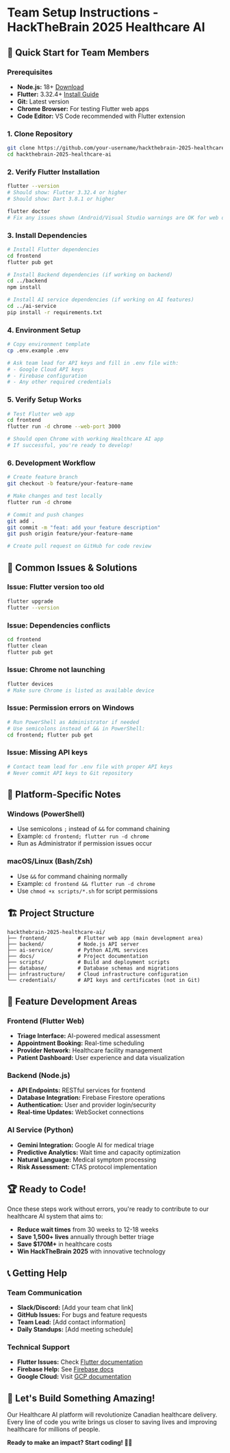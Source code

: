 # Team Setup Instructions - HackTheBrain 2025 Healthcare AI

## 🎯 Quick Start for Team Members

### Prerequisites
- **Node.js:** 18+ [Download](https://nodejs.org/)
- **Flutter:** 3.32.4+ [Install Guide](https://docs.flutter.dev/get-started/install)
- **Git:** Latest version
- **Chrome Browser:** For testing Flutter web apps
- **Code Editor:** VS Code recommended with Flutter extension

### 1. Clone Repository
```bash
git clone https://github.com/your-username/hackthebrain-2025-healthcare-ai.git
cd hackthebrain-2025-healthcare-ai
```

### 2. Verify Flutter Installation
```bash
flutter --version
# Should show: Flutter 3.32.4 or higher
# Should show: Dart 3.8.1 or higher

flutter doctor
# Fix any issues shown (Android/Visual Studio warnings are OK for web development)
```

### 3. Install Dependencies
```bash
# Install Flutter dependencies
cd frontend
flutter pub get

# Install Backend dependencies (if working on backend)
cd ../backend
npm install

# Install AI service dependencies (if working on AI features)
cd ../ai-service
pip install -r requirements.txt
```

### 4. Environment Setup
```bash
# Copy environment template
cp .env.example .env

# Ask team lead for API keys and fill in .env file with:
# - Google Cloud API keys
# - Firebase configuration
# - Any other required credentials
```

### 5. Verify Setup Works
```bash
# Test Flutter web app
cd frontend
flutter run -d chrome --web-port 3000

# Should open Chrome with working Healthcare AI app
# If successful, you're ready to develop!
```

### 6. Development Workflow
```bash
# Create feature branch
git checkout -b feature/your-feature-name

# Make changes and test locally
flutter run -d chrome

# Commit and push changes
git add .
git commit -m "feat: add your feature description"
git push origin feature/your-feature-name

# Create pull request on GitHub for code review
```

## 🚨 Common Issues & Solutions

### Issue: Flutter version too old
```bash
flutter upgrade
flutter --version
```

### Issue: Dependencies conflicts
```bash
cd frontend
flutter clean
flutter pub get
```

### Issue: Chrome not launching
```bash
flutter devices
# Make sure Chrome is listed as available device
```

### Issue: Permission errors on Windows
```bash
# Run PowerShell as Administrator if needed
# Use semicolons instead of && in PowerShell:
cd frontend; flutter pub get
```

### Issue: Missing API keys
```bash
# Contact team lead for .env file with proper API keys
# Never commit API keys to Git repository
```

## 🔧 Platform-Specific Notes

### Windows (PowerShell)
- Use semicolons `;` instead of `&&` for command chaining
- Example: `cd frontend; flutter run -d chrome`
- Run as Administrator if permission issues occur

### macOS/Linux (Bash/Zsh)
- Use `&&` for command chaining normally
- Example: `cd frontend && flutter run -d chrome`
- Use `chmod +x scripts/*.sh` for script permissions

## 🏗️ Project Structure
```
hackthebrain-2025-healthcare-ai/
├── frontend/          # Flutter web app (main development area)
├── backend/           # Node.js API server
├── ai-service/        # Python AI/ML services
├── docs/              # Project documentation
├── scripts/           # Build and deployment scripts
├── database/          # Database schemas and migrations
├── infrastructure/    # Cloud infrastructure configuration
└── credentials/       # API keys and certificates (not in Git)
```

## 🎯 Feature Development Areas

### Frontend (Flutter Web)
- **Triage Interface:** AI-powered medical assessment
- **Appointment Booking:** Real-time scheduling
- **Provider Network:** Healthcare facility management
- **Patient Dashboard:** User experience and data visualization

### Backend (Node.js)
- **API Endpoints:** RESTful services for frontend
- **Database Integration:** Firebase Firestore operations
- **Authentication:** User and provider login/security
- **Real-time Updates:** WebSocket connections

### AI Service (Python)
- **Gemini Integration:** Google AI for medical triage
- **Predictive Analytics:** Wait time and capacity optimization
- **Natural Language:** Medical symptom processing
- **Risk Assessment:** CTAS protocol implementation

## 🏆 Ready to Code!

Once these steps work without errors, you're ready to contribute to our healthcare AI system that aims to:

- **Reduce wait times** from 30 weeks to 12-18 weeks
- **Save 1,500+ lives** annually through better triage
- **Save $170M+** in healthcare costs
- **Win HackTheBrain 2025** with innovative technology

## 📞 Getting Help

### Team Communication
- **Slack/Discord:** [Add your team chat link]
- **GitHub Issues:** For bugs and feature requests
- **Team Lead:** [Add contact information]
- **Daily Standups:** [Add meeting schedule]

### Technical Support
- **Flutter Issues:** Check [Flutter documentation](https://docs.flutter.dev/)
- **Firebase Help:** See [Firebase docs](https://firebase.google.com/docs)
- **Google Cloud:** Visit [GCP documentation](https://cloud.google.com/docs)

## 🚀 Let's Build Something Amazing!

Our Healthcare AI platform will revolutionize Canadian healthcare delivery. Every line of code you write brings us closer to saving lives and improving healthcare for millions of people.

**Ready to make an impact? Start coding! 🏥💡** 